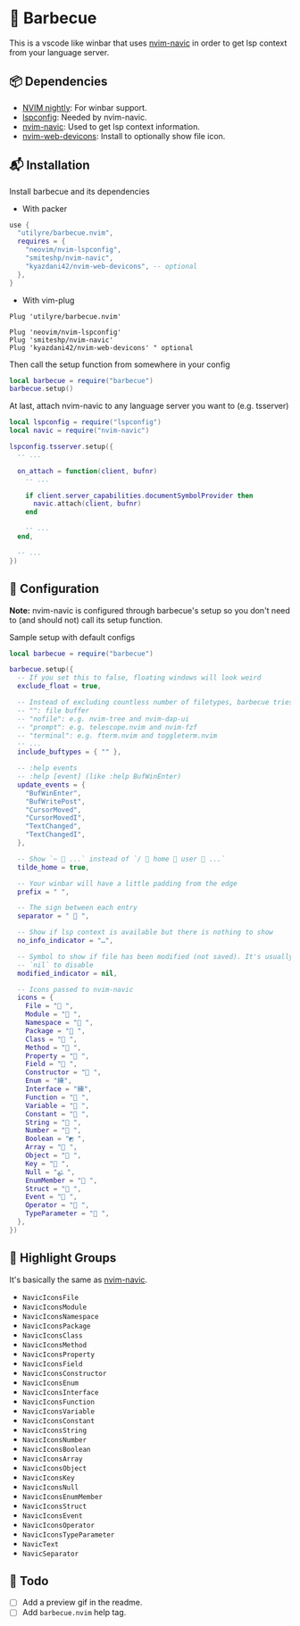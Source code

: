 # 🍡 Barbecue

This is a vscode like winbar that uses
[nvim-navic](https://github.com/SmiteshP/nvim-navic) in order to get lsp
context from your language server.

## 📦 Dependencies

- [NVIM nightly](https://github.com/neovim/neovim/releases/tag/nightly): For winbar support.
- [lspconfig](https://github.com/neovim/nvim-lspconfig): Needed by nvim-navic.
- [nvim-navic](https://github.com/smiteshp/nvim-navic): Used to get lsp context information.
- [nvim-web-devicons](https://github.com/kyazdani42/nvim-web-devicons): Install to optionally show file icon.

## 📬 Installation

Install barbecue and its dependencies

- With packer

```lua
use {
  "utilyre/barbecue.nvim",
  requires = {
    "neovim/nvim-lspconfig",
    "smiteshp/nvim-navic",
    "kyazdani42/nvim-web-devicons", -- optional
  },
}
```

- With vim-plug

```vim
Plug 'utilyre/barbecue.nvim'

Plug 'neovim/nvim-lspconfig'
Plug 'smiteshp/nvim-navic'
Plug 'kyazdani42/nvim-web-devicons' " optional
```

Then call the setup function from somewhere in your config

```lua
local barbecue = require("barbecue")
barbecue.setup()
```

At last, attach nvim-navic to any language server you want to (e.g. tsserver)

```lua
local lspconfig = require("lspconfig")
local navic = require("nvim-navic")

lspconfig.tsserver.setup({
  -- ...

  on_attach = function(client, bufnr)
    -- ...

    if client.server_capabilities.documentSymbolProvider then
      navic.attach(client, bufnr)
    end

    -- ...
  end,

  -- ...
})
```

## 🚠 Configuration

**Note:** nvim-navic is configured through barbecue's setup so you don't need
to (and should not) call its setup function.

Sample setup with default configs

```lua
local barbecue = require("barbecue")

barbecue.setup({
  -- If you set this to false, floating windows will look weird
  exclude_float = true,

  -- Instead of excluding countless number of filetypes, barbecue tries to only show on some buftypes
  -- "": file buffer
  -- "nofile": e.g. nvim-tree and nvim-dap-ui
  -- "prompt": e.g. telescope.nvim and nvim-fzf
  -- "terminal": e.g. fterm.nvim and toggleterm.nvim
  -- ...
  include_buftypes = { "" },

  -- :help events
  -- :help [event] (like :help BufWinEnter)
  update_events = {
    "BufWinEnter",
    "BufWritePost",
    "CursorMoved",
    "CursorMovedI",
    "TextChanged",
    "TextChangedI",
  },

  -- Show `~  ...` instead of `/  home  user  ...`
  tilde_home = true,

  -- Your winbar will have a little padding from the edge
  prefix = " ",

  -- The sign between each entry
  separator = "  ",

  -- Show if lsp context is available but there is nothing to show
  no_info_indicator = "…",

  -- Symbol to show if file has been modified (not saved). It's usually `[+]` in vim
  -- `nil` to disable
  modified_indicator = nil,

  -- Icons passed to nvim-navic
  icons = {
    File = " ",
    Module = " ",
    Namespace = " ",
    Package = " ",
    Class = " ",
    Method = " ",
    Property = " ",
    Field = " ",
    Constructor = " ",
    Enum = "練",
    Interface = "練",
    Function = " ",
    Variable = " ",
    Constant = " ",
    String = " ",
    Number = " ",
    Boolean = "◩ ",
    Array = " ",
    Object = " ",
    Key = " ",
    Null = "ﳠ ",
    EnumMember = " ",
    Struct = " ",
    Event = " ",
    Operator = " ",
    TypeParameter = " ",
  },
})
```

## 🎨 Highlight Groups

It's basically the same as
[nvim-navic](https://github.com/SmiteshP/nvim-navic).

- `NavicIconsFile`
- `NavicIconsModule`
- `NavicIconsNamespace`
- `NavicIconsPackage`
- `NavicIconsClass`
- `NavicIconsMethod`
- `NavicIconsProperty`
- `NavicIconsField`
- `NavicIconsConstructor`
- `NavicIconsEnum`
- `NavicIconsInterface`
- `NavicIconsFunction`
- `NavicIconsVariable`
- `NavicIconsConstant`
- `NavicIconsString`
- `NavicIconsNumber`
- `NavicIconsBoolean`
- `NavicIconsArray`
- `NavicIconsObject`
- `NavicIconsKey`
- `NavicIconsNull`
- `NavicIconsEnumMember`
- `NavicIconsStruct`
- `NavicIconsEvent`
- `NavicIconsOperator`
- `NavicIconsTypeParameter`
- `NavicText`
- `NavicSeparator`

## 📓 Todo

- [ ] Add a preview gif in the readme.
- [ ] Add `barbecue.nvim` help tag.
